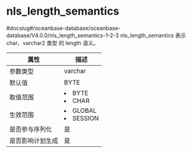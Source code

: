 nls_length_semantics 
=========================================
#docslug#/oceanbase-database/oceanbase-database/V4.0.0/nls_length_semantics-1-2-3
nls_length_semantics 表示 char、varchar2 类型 的 length 语义。


|  **属性**  |                                                   **描述**                                                   |
|----------|------------------------------------------------------------------------------------------------------------|
| 参数类型     | varchar                                                                                                    |
| 默认值      | BYTE                                                                                                       |
| 取值范围     | <li> BYTE   <li> CHAR         |
| 生效范围     | <li> GLOBAL   <li> SESSION    |
| 是否参与序列化  | 是                                                                                                          |
| 是否影响计划生成 | 是                                                                                                          |



